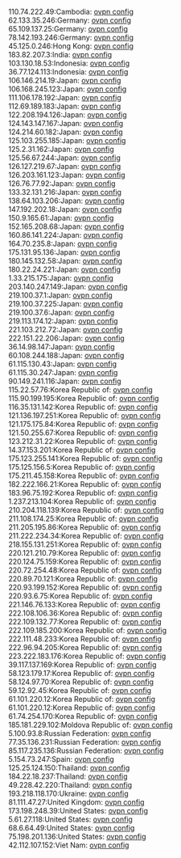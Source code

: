 110.74.222.49:Cambodia: [ovpn config](vpn/110_74_222_49.ovpn)  
62.133.35.246:Germany: [ovpn config](vpn/62_133_35_246.ovpn)  
65.109.137.25:Germany: [ovpn config](vpn/65_109_137_25.ovpn)  
78.142.193.246:Germany: [ovpn config](vpn/78_142_193_246.ovpn)  
45.125.0.246:Hong Kong: [ovpn config](vpn/45_125_0_246.ovpn)  
183.82.207.3:India: [ovpn config](vpn/183_82_207_3.ovpn)  
103.130.18.53:Indonesia: [ovpn config](vpn/103_130_18_53.ovpn)  
36.77.124.113:Indonesia: [ovpn config](vpn/36_77_124_113.ovpn)  
106.146.214.19:Japan: [ovpn config](vpn/106_146_214_19.ovpn)  
106.168.245.123:Japan: [ovpn config](vpn/106_168_245_123.ovpn)  
111.106.178.192:Japan: [ovpn config](vpn/111_106_178_192.ovpn)  
112.69.189.183:Japan: [ovpn config](vpn/112_69_189_183.ovpn)  
122.208.194.126:Japan: [ovpn config](vpn/122_208_194_126.ovpn)  
124.143.147.167:Japan: [ovpn config](vpn/124_143_147_167.ovpn)  
124.214.60.182:Japan: [ovpn config](vpn/124_214_60_182.ovpn)  
125.103.255.185:Japan: [ovpn config](vpn/125_103_255_185.ovpn)  
125.2.31.162:Japan: [ovpn config](vpn/125_2_31_162.ovpn)  
125.56.67.244:Japan: [ovpn config](vpn/125_56_67_244.ovpn)  
126.127.219.67:Japan: [ovpn config](vpn/126_127_219_67.ovpn)  
126.203.161.123:Japan: [ovpn config](vpn/126_203_161_123.ovpn)  
126.76.77.92:Japan: [ovpn config](vpn/126_76_77_92.ovpn)  
133.32.131.216:Japan: [ovpn config](vpn/133_32_131_216.ovpn)  
138.64.103.206:Japan: [ovpn config](vpn/138_64_103_206.ovpn)  
147.192.202.18:Japan: [ovpn config](vpn/147_192_202_18.ovpn)  
150.9.165.61:Japan: [ovpn config](vpn/150_9_165_61.ovpn)  
152.165.208.68:Japan: [ovpn config](vpn/152_165_208_68.ovpn)  
160.86.141.224:Japan: [ovpn config](vpn/160_86_141_224.ovpn)  
164.70.235.8:Japan: [ovpn config](vpn/164_70_235_8.ovpn)  
175.131.95.136:Japan: [ovpn config](vpn/175_131_95_136.ovpn)  
180.145.132.58:Japan: [ovpn config](vpn/180_145_132_58.ovpn)  
180.22.24.221:Japan: [ovpn config](vpn/180_22_24_221.ovpn)  
1.33.215.175:Japan: [ovpn config](vpn/1_33_215_175.ovpn)  
203.140.247.149:Japan: [ovpn config](vpn/203_140_247_149.ovpn)  
219.100.37.1:Japan: [ovpn config](vpn/219_100_37_1.ovpn)  
219.100.37.225:Japan: [ovpn config](vpn/219_100_37_225.ovpn)  
219.100.37.6:Japan: [ovpn config](vpn/219_100_37_6.ovpn)  
219.113.174.12:Japan: [ovpn config](vpn/219_113_174_12.ovpn)  
221.103.212.72:Japan: [ovpn config](vpn/221_103_212_72.ovpn)  
222.151.22.206:Japan: [ovpn config](vpn/222_151_22_206.ovpn)  
36.14.98.147:Japan: [ovpn config](vpn/36_14_98_147.ovpn)  
60.108.244.188:Japan: [ovpn config](vpn/60_108_244_188.ovpn)  
61.115.130.43:Japan: [ovpn config](vpn/61_115_130_43.ovpn)  
61.115.30.247:Japan: [ovpn config](vpn/61_115_30_247.ovpn)  
90.149.241.116:Japan: [ovpn config](vpn/90_149_241_116.ovpn)  
115.22.57.76:Korea Republic of: [ovpn config](vpn/115_22_57_76.ovpn)  
115.90.199.195:Korea Republic of: [ovpn config](vpn/115_90_199_195.ovpn)  
116.35.131.142:Korea Republic of: [ovpn config](vpn/116_35_131_142.ovpn)  
121.136.197.251:Korea Republic of: [ovpn config](vpn/121_136_197_251.ovpn)  
121.175.175.84:Korea Republic of: [ovpn config](vpn/121_175_175_84.ovpn)  
121.50.255.67:Korea Republic of: [ovpn config](vpn/121_50_255_67.ovpn)  
123.212.31.22:Korea Republic of: [ovpn config](vpn/123_212_31_22.ovpn)  
14.37.153.201:Korea Republic of: [ovpn config](vpn/14_37_153_201.ovpn)  
175.123.255.141:Korea Republic of: [ovpn config](vpn/175_123_255_141.ovpn)  
175.125.156.5:Korea Republic of: [ovpn config](vpn/175_125_156_5.ovpn)  
175.211.45.158:Korea Republic of: [ovpn config](vpn/175_211_45_158.ovpn)  
182.222.166.21:Korea Republic of: [ovpn config](vpn/182_222_166_21.ovpn)  
183.96.75.192:Korea Republic of: [ovpn config](vpn/183_96_75_192.ovpn)  
1.237.213.104:Korea Republic of: [ovpn config](vpn/1_237_213_104.ovpn)  
210.204.118.139:Korea Republic of: [ovpn config](vpn/210_204_118_139.ovpn)  
211.108.174.25:Korea Republic of: [ovpn config](vpn/211_108_174_25.ovpn)  
211.205.195.86:Korea Republic of: [ovpn config](vpn/211_205_195_86.ovpn)  
211.222.234.34:Korea Republic of: [ovpn config](vpn/211_222_234_34.ovpn)  
218.155.131.251:Korea Republic of: [ovpn config](vpn/218_155_131_251.ovpn)  
220.121.210.79:Korea Republic of: [ovpn config](vpn/220_121_210_79.ovpn)  
220.124.75.159:Korea Republic of: [ovpn config](vpn/220_124_75_159.ovpn)  
220.72.254.48:Korea Republic of: [ovpn config](vpn/220_72_254_48.ovpn)  
220.89.70.121:Korea Republic of: [ovpn config](vpn/220_89_70_121.ovpn)  
220.93.199.152:Korea Republic of: [ovpn config](vpn/220_93_199_152.ovpn)  
220.93.6.75:Korea Republic of: [ovpn config](vpn/220_93_6_75.ovpn)  
221.146.76.133:Korea Republic of: [ovpn config](vpn/221_146_76_133.ovpn)  
222.108.106.36:Korea Republic of: [ovpn config](vpn/222_108_106_36.ovpn)  
222.109.132.77:Korea Republic of: [ovpn config](vpn/222_109_132_77.ovpn)  
222.109.185.200:Korea Republic of: [ovpn config](vpn/222_109_185_200.ovpn)  
222.111.48.233:Korea Republic of: [ovpn config](vpn/222_111_48_233.ovpn)  
222.96.94.205:Korea Republic of: [ovpn config](vpn/222_96_94_205.ovpn)  
223.222.183.176:Korea Republic of: [ovpn config](vpn/223_222_183_176.ovpn)  
39.117.137.169:Korea Republic of: [ovpn config](vpn/39_117_137_169.ovpn)  
58.123.179.17:Korea Republic of: [ovpn config](vpn/58_123_179_17.ovpn)  
58.124.97.70:Korea Republic of: [ovpn config](vpn/58_124_97_70.ovpn)  
59.12.92.45:Korea Republic of: [ovpn config](vpn/59_12_92_45.ovpn)  
61.101.220.12:Korea Republic of: [ovpn config](vpn/61_101_220_12.ovpn)  
61.101.220.12:Korea Republic of: [ovpn config](vpn/61_101_220_12.ovpn)  
61.74.254.170:Korea Republic of: [ovpn config](vpn/61_74_254_170.ovpn)  
185.181.229.102:Moldova Republic of: [ovpn config](vpn/185_181_229_102.ovpn)  
5.100.93.8:Russian Federation: [ovpn config](vpn/5_100_93_8.ovpn)  
77.35.136.231:Russian Federation: [ovpn config](vpn/77_35_136_231.ovpn)  
85.117.235.136:Russian Federation: [ovpn config](vpn/85_117_235_136.ovpn)  
5.154.73.247:Spain: [ovpn config](vpn/5_154_73_247.ovpn)  
125.25.124.150:Thailand: [ovpn config](vpn/125_25_124_150.ovpn)  
184.22.18.237:Thailand: [ovpn config](vpn/184_22_18_237.ovpn)  
49.228.42.220:Thailand: [ovpn config](vpn/49_228_42_220.ovpn)  
193.218.118.170:Ukraine: [ovpn config](vpn/193_218_118_170.ovpn)  
81.111.47.27:United Kingdom: [ovpn config](vpn/81_111_47_27.ovpn)  
173.198.248.39:United States: [ovpn config](vpn/173_198_248_39.ovpn)  
5.61.27.118:United States: [ovpn config](vpn/5_61_27_118.ovpn)  
68.6.64.49:United States: [ovpn config](vpn/68_6_64_49.ovpn)  
75.198.201.136:United States: [ovpn config](vpn/75_198_201_136.ovpn)  
42.112.107.152:Viet Nam: [ovpn config](vpn/42_112_107_152.ovpn)  
